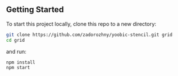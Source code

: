 ## Getting Started

To start this project locally, clone this repo to a new directory:

```bash
git clone https://github.com/zadorozhny/yoobic-stencil.git grid
cd grid
```

and run:

```bash
npm install
npm start
```